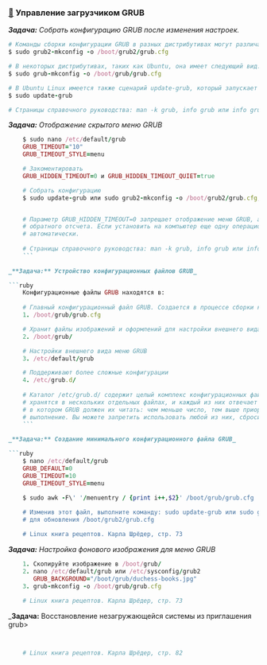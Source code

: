 ### [:diamond_shape_with_a_dot_inside:](#toc) <a name='3'>Управление загрузчиком GRUB</a>

_**Задача:** Собрать конфигурацию GRUB после изменения настроек._

```ruby
# Команды сборки конфигурации GRUB в разных дистрибутивах могут различаться. В Fedora и openSUSE эта команда выглядит так:
$ sudo grub2-mkconfig -o /boot/grub2/grub.cfg

# В некоторых дистрибутивах, таких как Ubuntu, она имеет следующий вид:
$ sudo grub-mkconfig -o /boot/grub/grub.cfg

# В Ubuntu Linux имеется также сценарий update-grub, который запускает grubmkconfig:
$ sudo update-grub

# Страницы справочного руководства: man -k grub, info grub или info grub2
```

_**Задача:** Отображение скрытого меню GRUB_

```ruby
	$ sudo nano /etc/default/grub
	GRUB_TIMEOUT="10"
	GRUB_TIMEOUT_STYLE=menu

	# Закоментировать
	GRUB_HIDDEN_TIMEOUT=0 и GRUB_HIDDEN_TIMEOUT_QUIET=true

	# Собрать конфигурацию
	$ sudo update-grub или sudo grub2-mkconfig -o /boot/grub2/grub.cfg, sudo grub-mkconfig -o /boot/grub/grub.cfg


	# Параметр GRUB_HIDDEN_TIMEOUT=0 запрещает отображение меню GRUB, а параметр GRUB_HIDDEN_TIMEOUT_QUIET=true запрещает отображение таймера
	# обратного отсчета. Если установить на компьютер еще одну операционную систему в режиме мультизагрузки, то меню GRUB должно стать видимым
	# автоматически.
	
	# Страницы справочного руководства: man -k grub, info grub или info grub2
	```
	
_**Задача:** Устройство конфигурационных файлов GRUB_

```ruby
	Конфигурационные файлы GRUB находятся в:
	
	# Главный конфигурационный файл GRUB. Cоздается в процессе сборки конфигурации после внесения изменений в файлы из /etc/grub.d/ и /etc/default/grub.
	1. /boot/grub/grub.cfg

	# Хранит файлы изображений и оформлений для настройки внешнего вида меню GRUB
	2. /boot/grub/

	# Настройки внешнего вида меню GRUB
	3. /etc/default/grub

	# Поддерживают более сложные конфигурации
	4. /etc/grub.d/
	
	# Каталог /etc/grub.d/ содержит целый комплекс конфигурационных файлов. Вместо одного гигантского конфигурационного файла настройки GRUB 
	# хранятся в нескольких отдельных файлах, и каждый из них отвечает за настройки конкретной задачи. Эти файлы пронумерованы втом порядке, 
	# в котором GRUB должен их читать: чем меньше число, тем выше приоритет. Каждый из этих файлов является сценарием и должен иметь разрешение на
	# выполнение. Вы можете запретить использовать любой из них, сбросив бит разрешения на выполнение.
	```
	
_**Задача:** Создание минимального конфигурационного файла GRUB_

```ruby
	$ nano /etc/default/grub
	GRUB_DEFAULT=0
	GRUB_TIMEOUT=10
	GRUB_TIMEOUT_STYLE=menu
	
	$ sudo awk -F\' '/menuentry / {print i++,$2}' /boot/grub/grub.cfg

	# Изменив этот файл, выполните команду: sudo update-grub или sudo grub2-mkconfig -o /boot/grub2/grub.cfg, sudo grub-mkconfig -o /boot/grub/grub.cfg
	# для обновления /boot/grub2/grub.cfg

	# Linux книга рецептов. Карла Шрёдер, стр. 73
```

_**Задача:** Настройка фонового изображения для меню GRUB_

```ruby
	1. Скопируйте изображение в /boot/grub/
	2. nano /etc/default/grub или /etc/sysconfig/grub2 
	   GRUB_BACKGROUND="/boot/grub/duchess-books.jpg"
	3. grub-mkconfig -o /boot/grub/grub.cfg
	
	# Linux книга рецептов. Карла Шрёдер, стр. 73
```

_**Задача:** Восстановление незагружающейся системы из приглашения grub>

```ruby


	# Linux книга рецептов. Карла Шрёдер, стр. 82
```
